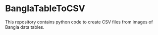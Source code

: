 # BanglaTableToCSV
This repository contains python code to create CSV files from images of Bangla data tables. 
